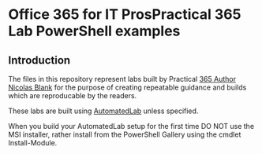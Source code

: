 # Office 365 for IT ProsPractical 365 Lab PowerShell  examples

## Introduction
The files in this repository represent labs built by Practical [365 Author Nicolas Blank](https://practical365.com/author/nicolas-blank/) for the purpose of creating repeatable guidance and builds which are reproducable by the readers.

These labs are built using [AutomatedLab](https://github.com/AutomatedLab/AutomatedLab) unless specified.


When you build your AutomatedLab setup for the first time DO NOT use the MSI installer, rather install from the PowerShell Gallery using the cmdlet Install-Module. 
